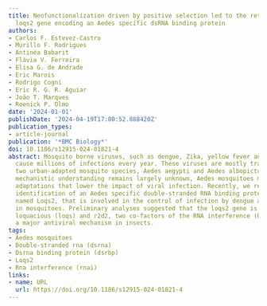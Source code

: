 ```yaml
---
title: Neofunctionalization driven by positive selection led to the retention of the
  loqs2 gene encoding an Aedes specific dsRNA binding protein
authors:
- Carlos F. Estevez-Castro
- Murillo F. Rodrigues
- Antinéa Babarit
- Flávia V. Ferreira
- Elisa G. de Andrade
- Eric Marois
- Rodrigo Cogni
- Eric R. G. R. Aguiar
- João T. Marques
- Roenick P. Olmo
date: '2024-01-01'
publishDate: '2024-04-19T17:00:52.888420Z'
publication_types:
- article-journal
publication: '*BMC Biology*'
doi: 10.1186/s12915-024-01821-4
abstract: Mosquito borne viruses, such as dengue, Zika, yellow fever and Chikungunya,
  cause millions of infections every year. These viruses are mostly transmitted by
  two urban-adapted mosquito species, Aedes aegypti and Aedes albopictus. Although
  mechanistic understanding remains largely unknown, Aedes mosquitoes may have unique
  adaptations that lower the impact of viral infection. Recently, we reported the
  identification of an Aedes specific double-stranded RNA binding protein (dsRBP),
  named Loqs2, that is involved in the control of infection by dengue and Zika viruses
  in mosquitoes. Preliminary analyses suggested that the loqs2 gene is a paralog of
  loquacious (loqs) and r2d2, two co-factors of the RNA interference (RNAi) pathway,
  a major antiviral mechanism in insects.
tags:
- Aedes mosquitoes
- Double-stranded rna (dsrna)
- Dsrna binding protein (dsrbp)
- Loqs2
- Rna interference (rnai)
links:
- name: URL
  url: https://doi.org/10.1186/s12915-024-01821-4
---
```

